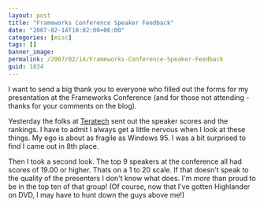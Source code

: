 ```yaml
---
layout: post
title: "Frameworks Conference Speaker Feedback"
date: "2007-02-14T10:02:00+06:00"
categories: [misc]
tags: []
banner_image: 
permalink: /2007/02/14/Frameworks-Conference-Speaker-Feedback
guid: 1834
---
```


I want to send a big thank you to everyone who filled out the forms for my presentation at the Frameworks Conference (and for those not attending - thanks for your comments on the blog). 

Yesterday the folks at <a href="http://www.teratech.com/">Teratech</a> sent out the speaker scores and the rankings. I have to admit I always get a little nervous when I look at these things. My ego is about as fragile as Windows 95. I was a bit surprised to find I came out in 8th place.

Then I took a second look. The top 9 speakers at the conference all had scores of 19.00 or higher. Thats on a 1 to 20 scale. If that doesn't speak to the quality of the presenters I don't know what does. I'm <i>more</i> than proud to be in the top ten of that group! (Of course, now that I've gotten Highlander on DVD, I may have to hunt down the guys above me!)